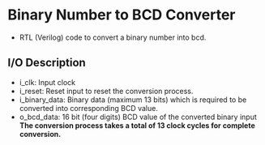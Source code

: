 # Binary Number to BCD Converter
- RTL (Verilog) code to convert a binary number into bcd.
## I/O Description
- i_clk: Input clock
- i_reset: Reset input to reset the conversion process.
- i_binary_data: Binary data (maximum 13 bits) which is required to be converted into corresponding BCD value.
- o_bcd_data: 16 bit (four digits) BCD value of the converted binary input
**The conversion process takes a total of 13 clock cycles for complete conversion.**
